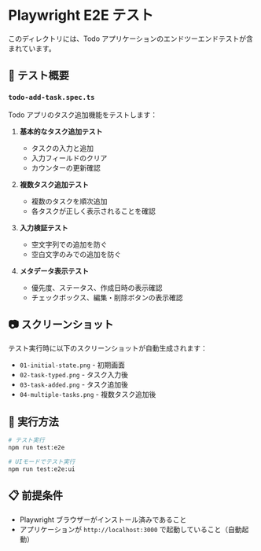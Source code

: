 # Playwright E2E テスト

このディレクトリには、Todo アプリケーションのエンドツーエンドテストが含まれています。

## 📝 テスト概要

### `todo-add-task.spec.ts`
Todo アプリのタスク追加機能をテストします：

1. **基本的なタスク追加テスト**
   - タスクの入力と追加
   - 入力フィールドのクリア
   - カウンターの更新確認

2. **複数タスク追加テスト**
   - 複数のタスクを順次追加
   - 各タスクが正しく表示されることを確認

3. **入力検証テスト**
   - 空文字列での追加を防ぐ
   - 空白文字のみでの追加を防ぐ

4. **メタデータ表示テスト**
   - 優先度、ステータス、作成日時の表示確認
   - チェックボックス、編集・削除ボタンの表示確認

## 📷 スクリーンショット

テスト実行時に以下のスクリーンショットが自動生成されます：

- `01-initial-state.png` - 初期画面
- `02-task-typed.png` - タスク入力後
- `03-task-added.png` - タスク追加後
- `04-multiple-tasks.png` - 複数タスク追加後

## 🚀 実行方法

```bash
# テスト実行
npm run test:e2e

# UIモードでテスト実行
npm run test:e2e:ui
```

## 📋 前提条件

- Playwright ブラウザーがインストール済みであること
- アプリケーションが `http://localhost:3000` で起動していること（自動起動）